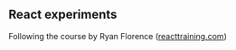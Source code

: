 ## React experiments

Following the course by Ryan Florence ([reacttraining.com](reacttraining.com))

